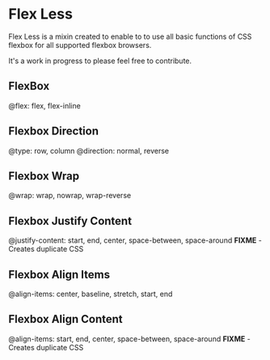 Flex Less
=========

Flex Less is a mixin created to enable to to use all basic functions of CSS flexbox for all supported flexbox browsers.

It's a work in progress to please feel free to contribute.


FlexBox
-------
@flex: flex, flex-inline
  
Flexbox Direction
-------
@type: row, column
@direction: normal, reverse

Flexbox Wrap
-------
@wrap: wrap, nowrap, wrap-reverse
  
Flexbox Justify Content
-------
@justify-content: start, end, center, space-between, space-around
**FIXME** - Creates duplicate CSS
  
Flexbox Align Items
-------
@align-items: center, baseline, stretch, start, end
  
Flexbox Align Content
-------
@align-items: start, end, center, space-between, space-around
**FIXME** - Creates duplicate CSS
